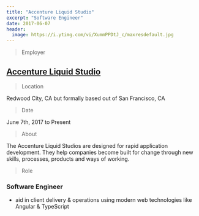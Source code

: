 ```yaml
---
title: "Accenture Liquid Studio"
excerpt: "Software Engineer"
date: 2017-06-07
header:
  image: https://i.ytimg.com/vi/XummPPDtJ_c/maxresdefault.jpg
---
```


> Employer

## <a title="Accenture Liquid Studio" href="http://accenture.com/us-en/capability-rapid-application-development-studio" target="_blank">Accenture Liquid Studio</a>

> Location

Redwood City, CA but formally based out of San Francisco, CA

> Date

June 7th, 2017 to Present

> About

The Accenture Liquid Studios are designed for rapid application development. They help companies become built for change through new skills, processes, products and ways of working.

> Role

### Software Engineer

- aid in client delivery & operations using modern web technologies like Angular & TypeScript